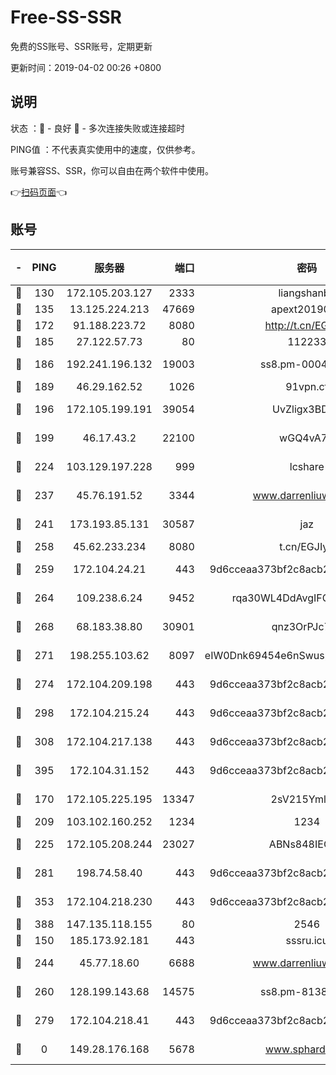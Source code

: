 # Free-SS-SSR

免费的SS账号、SSR账号，定期更新

更新时间：2019-04-02 00:26 +0800

## 说明

状态     ：🙂 - 良好 🙁 - 多次连接失败或连接超时

PING值   ：不代表真实使用中的速度，仅供参考。

账号兼容SS、SSR，你可以自由在两个软件中使用。

👉[扫码页面](https://liesauer.github.io/Free-SS-SSR/)👈

## 账号

|-|PING|服务器|端口|密码|加密方式|区域|
|:----:|:----:|:-----:|-----:|:----:|:----:|:----:|
|🙂|130|172.105.203.127|2333|liangshanbo|chacha20|JP|
|🙂|135|13.125.224.213|47669|apext2019001|chacha20|KR|
|🙂|172|91.188.223.72|8080|http://t.cn/EGJIyrl|rc4-md5|RU|
|🙂|185|27.122.57.73|80|112233|chacha20|CN|
|🙂|186|192.241.196.132|19003|ss8.pm-00046267|aes-256-cfb|US|
|🙂|189|46.29.162.52|1026|91vpn.cf|rc4-md5|RU|
|🙂|196|172.105.199.191|39054|UvZligx3BDaG|aes-256-cfb|JP|
|🙂|199|46.17.43.2|22100|wGQ4vA7D|aes-256-gcm|RU|
|🙂|224|103.129.197.228|999|lcshare|aes-256-cfb|CN|
|🙂|237|45.76.191.52|3344|www.darrenliuwei.com|aes-256-cfb|AU|
|🙂|241|173.193.85.131|30587|jaz|aes-256-cfb|US|
|🙂|258|45.62.233.234|8080|t.cn/EGJIyrl|rc4-md5|CA|
|🙂|259|172.104.24.21|443|9d6cceaa373bf2c8acb22e60b6a58be6|aes-256-cfb|US|
|🙂|264|109.238.6.24|9452|rqa30WL4DdAvgIFG6Fs3znzTa|aes-256-cfb|FR|
|🙂|268|68.183.38.80|30901|qnz3OrPJc7Tk|aes-256-cfb|GB|
|🙂|271|198.255.103.62|8097|eIW0Dnk69454e6nSwuspv9DmS201tQ0D|aes-256-cfb|US|
|🙂|274|172.104.209.198|443|9d6cceaa373bf2c8acb22e60b6a58be6|aes-256-cfb|US|
|🙂|298|172.104.215.24|443|9d6cceaa373bf2c8acb22e60b6a58be6|aes-256-cfb|US|
|🙂|308|172.104.217.138|443|9d6cceaa373bf2c8acb22e60b6a58be6|aes-256-cfb|US|
|🙂|395|172.104.31.152|443|9d6cceaa373bf2c8acb22e60b6a58be6|aes-256-cfb|US|
|🙂|170|172.105.225.195|13347|2sV215YmlGvf|aes-256-cfb|JP|
|🙂|209|103.102.160.252|1234|1234|rc4-md5|JP|
|🙂|225|172.105.208.244|23027|ABNs848IEOQh|aes-256-cfb|JP|
|🙂|281|198.74.58.40|443|9d6cceaa373bf2c8acb22e60b6a58be6|aes-256-cfb|US|
|🙂|353|172.104.218.230|443|9d6cceaa373bf2c8acb22e60b6a58be6|aes-256-cfb|US|
|🙂|388|147.135.118.155|80|2546|chacha20|US|
|🙁|150|185.173.92.181|443|sssru.icu|rc4-md5|RU|
|🙁|244|45.77.18.60|6688|www.darrenliuwei.com|aes-256-cfb|JP|
|🙁|260|128.199.143.68|14575|ss8.pm-81386371|aes-256-cfb|SG|
|🙁|279|172.104.218.41|443|9d6cceaa373bf2c8acb22e60b6a58be6|aes-256-cfb|US|
|🙁|0|149.28.176.168|5678|www.sphard.com|aes-256-cfb|SG|
